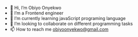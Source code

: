 - 👋 Hi, I’m Obiyo Onyekwo
- 👀 I’m a Frontend engineer
- 🌱 I’m currently learning javaScript programing language
- 💞️ I’m looking to collaborate on different programming tasks
- 📫 How to reach me obiyoonyekwo@gmail.com

<!---
obimbiyo/obimbiyo is a ✨ special ✨ repository because its `README.md` (this file) appears on your GitHub profile.
You can click the Preview link to take a look at your changes.
--->
